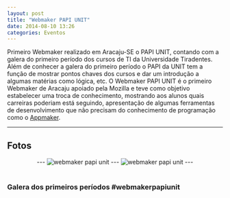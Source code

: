 ```yaml
---
layout: post
title: "Webmaker PAPI UNIT"
date: 2014-08-10 13:26
categories: Eventos
---
```


<p class="txt-post">
    Primeiro Webmaker realizado em Aracaju-SE o PAPI UNIT, contando com a galera do primeiro período dos cursos de TI da Universidade Tiradentes.

<br/>
    Além de conhecer a galera do primeiro período o PAPI da UNIT tem a função de mostrar pontos chaves dos cursos e dar um introdução a algumas matérias como lógica, etc. O Webmaker PAPI UNIT é o primeiro Webmaker de Aracaju apoiado pela Mozilla e teve como objetivo estabelecer uma troca de conhecimento, mostrando aos alunos quais carreiras poderiam está seguindo, apresentação de algumas ferramentas de desenvolvimento que não precisam do conhecimento de programação como o <a href="https://apps.webmaker.org/designer">Appmaker</a>.
</p>
<hr>
<h2>Fotos</h2>
<div style="text-align:center;">
---
<img src="http://rafaeltavares.co/public/img/posts/talk_webmaker_1.jpg" alt="webmaker papi unit">
---
<img src="http://rafaeltavares.co/public/img/posts/talk_webmaker_2.jpg" alt="webmaker papi unit">
---
</div>
<br/>
<h3>Galera dos primeiros períodos #webmakerpapiunit</h3>